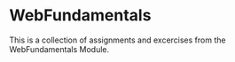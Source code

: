 # WebFundamentals


This is a collection of assignments and excercises from the WebFundamentals Module.